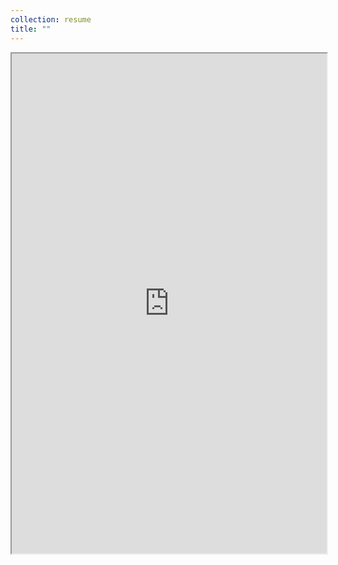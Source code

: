 ```yaml
---
collection: resume
title: ""
---
```

<iframe src="https://harshshah99.github.io/files/Resume_Harsh.pdf" width="100%" height="800rem">
This browser does not support PDFs. Please download the PDF to view it: <a href="/pdf/Resume_Harsh.pdf">Download PDF</a>
</iframe>
